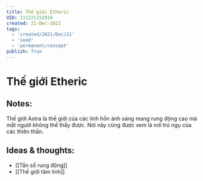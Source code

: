 ```yaml
---
title: Thế giới Etheric
UID: 211221152914
created: 21-Dec-2021
tags:
  - 'created/2021/Dec/21'
  - 'seed'
  - 'permanent/concept'
publish: True
---
```

# Thế giới Etheric

## Notes:
Thế giới Astra là thế giới của các linh hồn ánh sáng mang rung động cao mà mắt người không thể thấy được. Nơi này cũng được xem là nơi trú ngụ của các thiên thần.

## Ideas & thoughts:
- [[Tần số rung động]]
- [[Thế giới tâm linh]]

